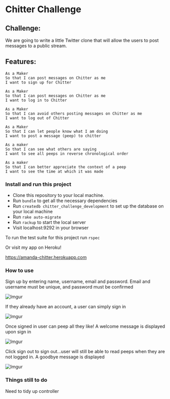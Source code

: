 Chitter Challenge
=================

Challenge:
-------

We are going to write a little Twitter clone that will allow the users to post messages to a public stream.

Features:
-------

```
As a Maker
So that I can post messages on Chitter as me
I want to sign up for Chitter

As a Maker
So that I can post messages on Chitter as me
I want to log in to Chitter

As a Maker
So that I can avoid others posting messages on Chitter as me
I want to log out of Chitter

As a Maker
So that I can let people know what I am doing  
I want to post a message (peep) to chitter

As a maker
So that I can see what others are saying  
I want to see all peeps in reverse chronological order

As a maker
So that I can better appreciate the context of a peep
I want to see the time at which it was made
```

### Install and run this project

* Clone this repository to your local machine.
* Run `bundle` to get all the necessary dependencies
* Run `createdb chitter_challenge_development` to set up the database on your local machine
* Run `rake auto-migrate`
* Run `rackup` to start the local server
* Visit localhost:9292 in your browser

To run the test suite for this project run `rspec`

Or visit my app on Heroku!

https://amanda-chitter.herokuapp.com

### How to use

Sign up by entering name, username, email and password. Email and username must be unique, and password must be confirmed

![Imgur](http://i.imgur.com/PhIZtCb.png)

If they already have an account, a user can simply sign in

![Imgur](http://i.imgur.com/kafTCOb.png)

Once signed in user can peep all they like! A welcome message is displayed upon sign in

![Imgur](http://i.imgur.com/N96woBr.png)

Click sign out to sign out...user will still be able to read peeps when they are not logged in. A goodbye message is displayed

![Imgur](http://i.imgur.com/Nk2IKmb.png)

### Things still to do

Need to tidy up controller
